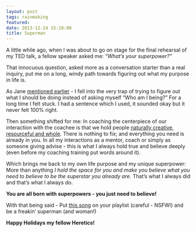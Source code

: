 ```yaml
---
layout: post
tags: rainmaking
featured: 
date: 2013-12-24 15:10:00
title: Superman
---
```

A little while ago, when I was about to go on stage for the final rehearsal of my TED talk, a fellow speaker asked me: _“What’s your superpower?”_

That innocuous question, asked more as a conversation starter than a real inquiry, put me on a long, windy path towards figuring out what my purpose in life is.

As Jane [mentioned earlier](http://theheretic.me/2013/12/20/finding-your-purpose/) - I fell into the very trap of trying to figure out what I should be doing instead of asking myself “Who am I being?” For a long time I felt stuck. I had a sentence which I used, it sounded okay but it never felt 100% right.

Then something shifted for me: In coaching the centerpiece of our interaction with the coachee is that we hold people [naturally creative, resourceful and whole](http://www.thecoaches.com/blog/2010/05/people-are-naturally-creative-resourceful-and-whole/). There is nothing to fix; and everything you need is already in you. In all my interactions as a mentor, coach or simply as someone giving advise - this is what I always hold true and believe deeply (even before my coaching training put words around it).

Which brings me back to my own life purpose and my unique superpower: More than anything _I hold the space for you and make you believe what you need to believe to be the superstar you already are._ That’s what I always did and that’s what I always do.

**You are all born with superpowers - you just need to believe!**

With that being said - Put [this song](http://www.youtube.com/watch?v=aB9hJ8ZDAU4) on your playlist (careful - NSFW!) and be a freakin’ superman (and woman!)

**Happy Holidays my fellow Heretics!**